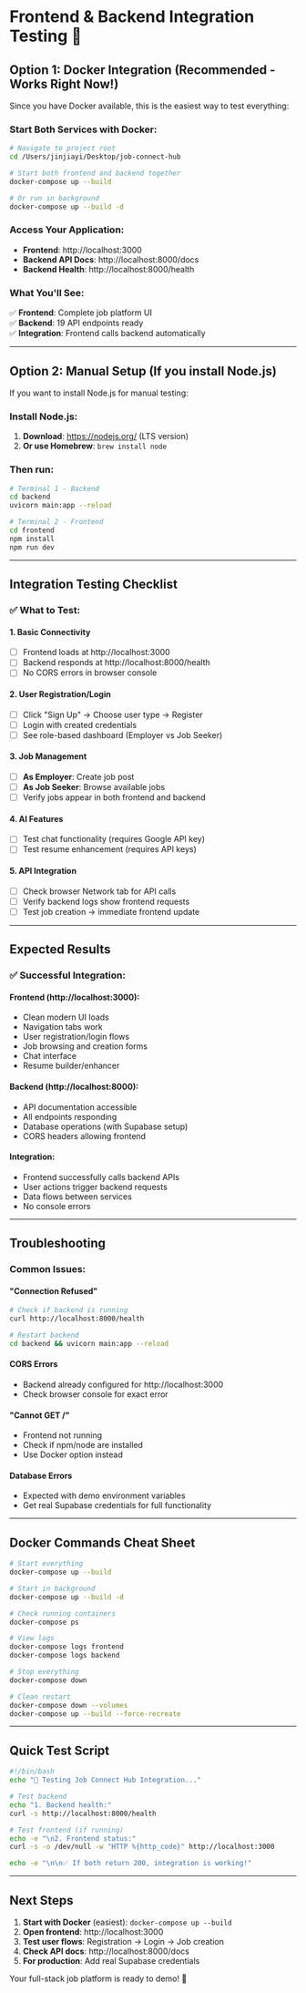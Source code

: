 # Frontend & Backend Integration Testing 🚀

## Option 1: Docker Integration (Recommended - Works Right Now!)

Since you have Docker available, this is the easiest way to test everything:

### Start Both Services with Docker:
```bash
# Navigate to project root
cd /Users/jinjiayi/Desktop/job-connect-hub

# Start both frontend and backend together
docker-compose up --build

# Or run in background
docker-compose up --build -d
```

### Access Your Application:
- **Frontend**: http://localhost:3000
- **Backend API Docs**: http://localhost:8000/docs
- **Backend Health**: http://localhost:8000/health

### What You'll See:
✅ **Frontend**: Complete job platform UI  
✅ **Backend**: 19 API endpoints ready  
✅ **Integration**: Frontend calls backend automatically  

---

## Option 2: Manual Setup (If you install Node.js)

If you want to install Node.js for manual testing:

### Install Node.js:
1. **Download**: https://nodejs.org/ (LTS version)
2. **Or use Homebrew**: `brew install node`

### Then run:
```bash
# Terminal 1 - Backend
cd backend
uvicorn main:app --reload

# Terminal 2 - Frontend  
cd frontend
npm install
npm run dev
```

---

## Integration Testing Checklist

### ✅ What to Test:

#### 1. **Basic Connectivity**
- [ ] Frontend loads at http://localhost:3000
- [ ] Backend responds at http://localhost:8000/health
- [ ] No CORS errors in browser console

#### 2. **User Registration/Login**
- [ ] Click "Sign Up" → Choose user type → Register
- [ ] Login with created credentials  
- [ ] See role-based dashboard (Employer vs Job Seeker)

#### 3. **Job Management** 
- [ ] **As Employer**: Create job post
- [ ] **As Job Seeker**: Browse available jobs
- [ ] Verify jobs appear in both frontend and backend

#### 4. **AI Features**
- [ ] Test chat functionality (requires Google API key)
- [ ] Test resume enhancement (requires API keys)

#### 5. **API Integration**
- [ ] Check browser Network tab for API calls
- [ ] Verify backend logs show frontend requests
- [ ] Test job creation → immediate frontend update

---

## Expected Results

### ✅ **Successful Integration:**

#### Frontend (http://localhost:3000):
- Clean modern UI loads
- Navigation tabs work
- User registration/login flows
- Job browsing and creation forms
- Chat interface
- Resume builder/enhancer

#### Backend (http://localhost:8000):
- API documentation accessible
- All endpoints responding
- Database operations (with Supabase setup)
- CORS headers allowing frontend

#### Integration:
- Frontend successfully calls backend APIs
- User actions trigger backend requests
- Data flows between services
- No console errors

---

## Troubleshooting

### Common Issues:

#### **"Connection Refused"**
```bash
# Check if backend is running
curl http://localhost:8000/health

# Restart backend
cd backend && uvicorn main:app --reload
```

#### **CORS Errors** 
- Backend already configured for http://localhost:3000
- Check browser console for exact error

#### **"Cannot GET /"** 
- Frontend not running
- Check if npm/node are installed
- Use Docker option instead

#### **Database Errors**
- Expected with demo environment variables
- Get real Supabase credentials for full functionality

---

## Docker Commands Cheat Sheet

```bash
# Start everything
docker-compose up --build

# Start in background  
docker-compose up --build -d

# Check running containers
docker-compose ps

# View logs
docker-compose logs frontend
docker-compose logs backend

# Stop everything
docker-compose down

# Clean restart
docker-compose down --volumes
docker-compose up --build --force-recreate
```

---

## Quick Test Script

```bash
#!/bin/bash
echo "🚀 Testing Job Connect Hub Integration..."

# Test backend
echo "1. Backend health:"
curl -s http://localhost:8000/health

# Test frontend (if running)
echo -e "\n2. Frontend status:"
curl -s -o /dev/null -w "HTTP %{http_code}" http://localhost:3000

echo -e "\n\n✅ If both return 200, integration is working!"
```

---

## Next Steps

1. **Start with Docker** (easiest): `docker-compose up --build`
2. **Open frontend**: http://localhost:3000  
3. **Test user flows**: Registration → Login → Job creation
4. **Check API docs**: http://localhost:8000/docs
5. **For production**: Add real Supabase credentials

Your full-stack job platform is ready to demo! 🎯
